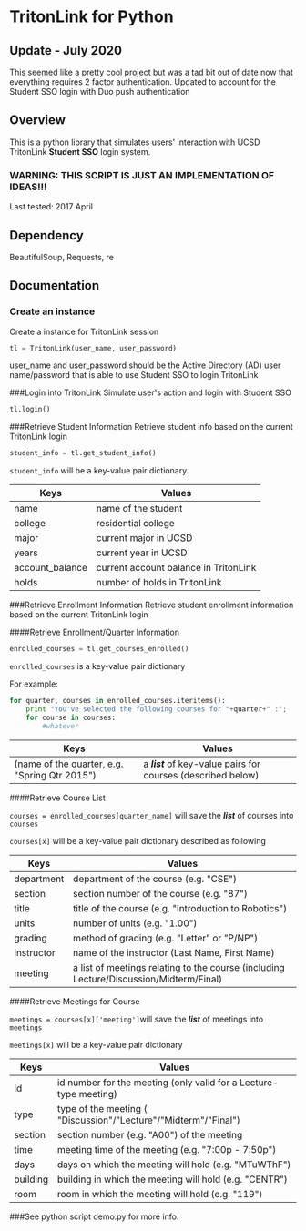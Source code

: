 # TritonLink for Python

## Update - July 2020
This seemed like a pretty cool project but was a tad bit out of date now that everything requires 2 factor authentication. 
Updated to account for the Student SSO login with Duo push authentication

## Overview
This is a python library that simulates users' interaction with UCSD TritonLink **Student SSO** login system.

### WARNING: THIS SCRIPT IS JUST AN IMPLEMENTATION OF IDEAS!!!
Last tested: 2017 April

## Dependency
BeautifulSoup, Requests, re

## Documentation
### Create an instance
Create a instance for TritonLink session

```python
tl = TritonLink(user_name, user_password)
```
user_name and user_password should be the Active Directory (AD) user name/password that is able to use Student SSO to login TritonLink

###Login into TritonLink
Simulate user's action and login with Student SSO

```python
tl.login()
```

###Retrieve Student Information
Retrieve student info based on the current TritonLink login

```python
student_info = tl.get_student_info()
```

`student_info` will be a key-value pair dictionary.

Keys         | Values
------------ | -------------
name | name of the student
college | residential college
major | current major in UCSD
years | current year in UCSD
account_balance | current account balance in TritonLink
holds | number of holds in TritonLink 


###Retrieve Enrollment Information
Retrieve student enrollment information based on the current TritonLink login

####Retrieve Enrollment/Quarter Information

```python
enrolled_courses = tl.get_courses_enrolled()
```

`enrolled_courses` is a key-value pair dictionary

For example:

```python
for quarter, courses in enrolled_courses.iteritems():
	print "You've selected the following courses for "+quarter+" :";
	for course in courses:
		#whatever
```

Keys         | Values
------------ | -------------
(name of the quarter, e.g. "Spring Qtr 2015") | a ***list*** of key-value pairs for courses (described below) 

####Retrieve Course List

`courses = enrolled_courses[quarter_name]` will save the ***list*** of courses into `courses`

`courses[x]` will be a key-value pair dictionary described as following

Keys         | Values
------------ | -------------
department | department of the course (e.g. "CSE")
section | section number of the course (e.g. "87")
title | title of the course (e.g. "Introduction to Robotics")
units | number of units (e.g. "1.00")
grading | method of grading (e.g. "Letter" or "P/NP")
instructor | name of the instructor (Last Name, First Name)
meeting | a list of meetings relating to the course (including Lecture/Discussion/Midterm/Final)

####Retrieve Meetings for Course

`meetings = courses[x]['meeting']`will save the ***list*** of meetings into `meetings`

`meetings[x]` will be a key-value pair dictionary

Keys         | Values
------------ | -------------
id | id number for the meeting (only valid for a Lecture-type meeting)
type | type of the meeting ( "Discussion"/"Lecture"/"Midterm"/"Final")
section | section number (e.g. "A00") of the meeting
time | meeting time of the meeting (e.g. "7:00p - 7:50p")
days | days on which the meeting will hold (e.g. "MTuWThF")
building | building in which the meeting will hold (e.g. "CENTR")
room | room in which the meeting will hold (e.g. "119")


###See python script demo.py for more info.

